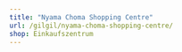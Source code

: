 ```yaml
---
title: "Nyama Choma Shopping Centre"
url: /gilgil/nyama-choma-shopping-centre/
shop: Einkaufszentrum
---
```

